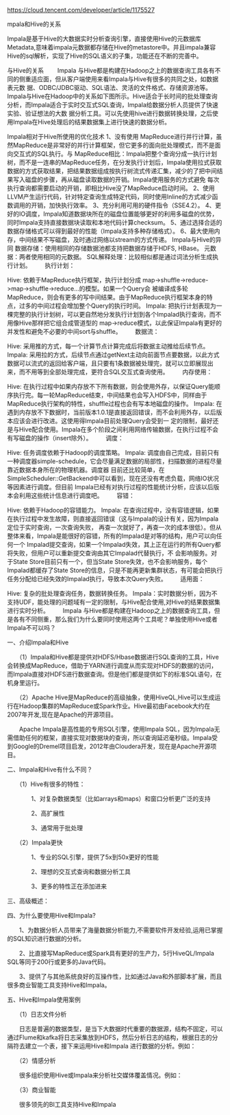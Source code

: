 
https://cloud.tencent.com/developer/article/1175527

mpala和Hive的关系 

 Impala是基于Hive的大数据实时分析查询引擎，直接使用Hive的元数据库Metadata,意味着impala元数据都存储在Hive的metastore中。并且impala兼容Hive的sql解析，实现了Hive的SQL语义的子集，功能还在不断的完善中。

与Hive的关系
　　Impala 与Hive都是构建在Hadoop之上的数据查询工具各有不同的侧重适应面，但从客户端使用来看Impala与Hive有很多的共同之处，如数据表元数 据、ODBC/JDBC驱动、SQL语法、灵活的文件格式、存储资源池等。Impala与Hive在Hadoop中的关系如下图所示。Hive适合于长时间的批处理查询分析，而Impala适合于实时交互式SQL查询，Impala给数据分析人员提供了快速实验、验证想法的大数 据分析工具。可以先使用hive进行数据转换处理，之后使用Impala在Hive处理后的结果数据集上进行快速的数据分析。


Impala相对于Hive所使用的优化技术
1、没有使用 MapReduce进行并行计算，虽然MapReduce是非常好的并行计算框架，但它更多的面向批处理模式，而不是面向交互式的SQL执行。与 MapReduce相比：Impala把整个查询分成一执行计划树，而不是一连串的MapReduce任务，在分发执行计划后，Impala使用拉式获取 数据的方式获取结果，把结果数据组成按执行树流式传递汇集，减少的了把中间结果写入磁盘的步骤，再从磁盘读取数据的开销。Impala使用服务的方式避免 每次执行查询都需要启动的开销，即相比Hive没了MapReduce启动时间。
2、使用LLVM产生运行代码，针对特定查询生成特定代码，同时使用Inline的方式减少函数调用的开销，加快执行效率。
3、充分利用可用的硬件指令（SSE4.2）。
4、更好的IO调度，Impala知道数据块所在的磁盘位置能够更好的利用多磁盘的优势，同时Impala支持直接数据块读取和本地代码计算checksum。
5、通过选择合适的数据存储格式可以得到最好的性能（Impala支持多种存储格式）。
6、最大使用内存，中间结果不写磁盘，及时通过网络以stream的方式传递。
Impala与Hive的异同
数据存储：使用相同的存储数据池都支持把数据存储于HDFS, HBase。
元数据：两者使用相同的元数据。
SQL解释处理：比较相似都是通过词法分析生成执行计划。
　　执行计划：

Hive: 依赖于MapReduce执行框架，执行计划分成 map->shuffle->reduce->map->shuffle->reduce…的模型。如果一个Query会 被编译成多轮MapReduce，则会有更多的写中间结果。由于MapReduce执行框架本身的特点，过多的中间过程会增加整个Query的执行时间。
Impala: 把执行计划表现为一棵完整的执行计划树，可以更自然地分发执行计划到各个Impalad执行查询，而不用像Hive那样把它组合成管道型的 map->reduce模式，以此保证Impala有更好的并发性和避免不必要的中间sort与shuffle。
　　数据流：

Hive: 采用推的方式，每一个计算节点计算完成后将数据主动推给后续节点。
Impala: 采用拉的方式，后续节点通过getNext主动向前面节点要数据，以此方式数据可以流式的返回给客户端，且只要有1条数据被处理完，就可以立即展现出来，而不用等到全部处理完成，更符合SQL交互式查询使用。
　　内存使用：

Hive: 在执行过程中如果内存放不下所有数据，则会使用外存，以保证Query能顺序执行完。每一轮MapReduce结束，中间结果也会写入HDFS中，同样由于MapReduce执行架构的特性，shuffle过程也会有写本地磁盘的操作。
Impala: 在遇到内存放不下数据时，当前版本1.0.1是直接返回错误，而不会利用外存，以后版本应该会进行改进。这使用得Impala目前处理Query会受到一 定的限制，最好还是与Hive配合使用。Impala在多个阶段之间利用网络传输数据，在执行过程不会有写磁盘的操作（insert除外）。
　　调度：

Hive: 任务调度依赖于Hadoop的调度策略。
Impala: 调度由自己完成，目前只有一种调度器simple-schedule，它会尽量满足数据的局部性，扫描数据的进程尽量靠近数据本身所在的物理机器。调度器 目前还比较简单，在SimpleScheduler::GetBackend中可以看到，现在还没有考虑负载，网络IO状况等因素进行调度。但目前 Impala已经有对执行过程的性能统计分析，应该以后版本会利用这些统计信息进行调度吧。
　　容错：

Hive: 依赖于Hadoop的容错能力。
Impala: 在查询过程中，没有容错逻辑，如果在执行过程中发生故障，则直接返回错误（这与Impala的设计有关，因为Impala定位于实时查询，一次查询失败， 再查一次就好了，再查一次的成本很低）。但从整体来看，Impala是能很好的容错，所有的Impalad是对等的结构，用户可以向任何一个 Impalad提交查询，如果一个Impalad失效，其上正在运行的所有Query都将失败，但用户可以重新提交查询由其它Impalad代替执行，不 会影响服务。对于State Store目前只有一个，但当State Store失效，也不会影响服务，每个Impalad都缓存了State Store的信息，只是不能再更新集群状态，有可能会把执行任务分配给已经失效的Impalad执行，导致本次Query失败。
　　适用面：

Hive: 复杂的批处理查询任务，数据转换任务。
Impala：实时数据分析，因为不支持UDF，能处理的问题域有一定的限制，与Hive配合使用,对Hive的结果数据集进行实时分析。
　　Impala 与Hive都是构建在Hadoop之上的数据查询工具，但是各有不同侧重，那么我们为什么要同时使用这两个工具呢？单独使用Hive或者Impala不可以吗？

一、介绍Impala和Hive

　　（1）Impala和Hive都是提供对HDFS/Hbase数据进行SQL查询的工具，Hive会转换成MapReduce，借助于YARN进行调度从而实现对HDFS的数据的访问，而Impala直接对HDFS进行数据查询。但是他们都是提供如下的标准SQL语句，在机身里运行。

　　（2）Apache Hive是MapReduce的高级抽象，使用HiveQL,Hive可以生成运行在Hadoop集群的MapReduce或Spark作业。Hive最初由Facebook大约在2007年开发,现在是Apache的开源项目。

　　Apache Impala是高性能的专用SQL引擎，使用Impala SQL，因为Impala无需借助任何的框架，直接实现对数据块的查询，所以查询延迟毫秒级。Impala受到Google的Dremel项目启发，2012年由Cloudera开发，现在是Apache开源项目。

二、Impala和Hive有什么不同？

　　（1）Hive有很多的特性：

　　　　1、对复杂数据类型（比如arrays和maps）和窗口分析更广泛的支持

　　　　2、高扩展性

　　　　3、通常用于批处理

　　（2）Impala更快

　　　　1、专业的SQL引擎，提供了5x到50x更好的性能

　　　　2、理想的交互式查询和数据分析工具

　　　　3、更多的特性正在添加进来

三、高级概述：

四、为什么要使用Hive和Impala?

　　1、为数据分析人员带来了海量数据分析能力,不需要软件开发经验,运用已掌握的SQL知识进行数据的分析。

　　2、比直接写MapReduce或Spark具有更好的生产力，5行HiveQL/Impala SQL等同于200行或更多的Java代码。

　　3、提供了与其他系统良好的互操作性，比如通过Java和外部脚本扩展，而且很多商业智能工具支持Hive和Impala。

五、Hive和Impala使用案例

　　（1）日志文件分析

　　日志是普遍的数据类型，是当下大数据时代重要的数据源，结构不固定，可以通过Flume和kafka将日志采集放到HDFS，然后分析日志的结构，根据日志的分隔符去建立一个表，接下来运用Hive和Impala 进行数据的分析。例如：

　　（2）情感分析

　　很多组织使用Hive或Impala来分析社交媒体覆盖情况。例如：

　　（3）商业智能

　　很多领先的BI工具支持Hive和Impala

